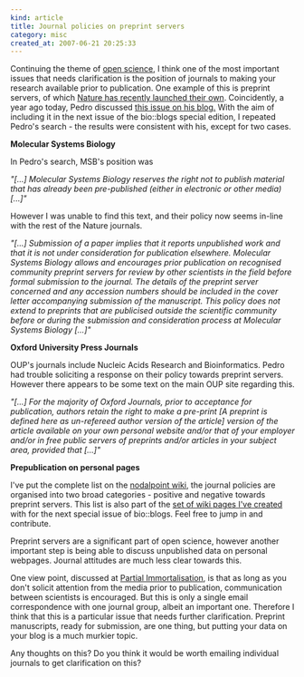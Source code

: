```yaml
--- 
kind: article
title: Journal policies on preprint servers
category: misc
created_at: 2007-06-21 20:25:33
---
```

Continuing the theme of <a href="http://www.bioinformaticszen.com/2007/06/the-case-for-open-science/">open science</a>, I think one of the most important issues that needs clarification is the position of journals to making your research available prior to publication. One example of this is preprint servers, of which <a href="http://blogs.nature.com/peer-to-peer/2007/06/nature_precedings.html">Nature has recently launched their own</a>. Coincidently, a year ago today, Pedro discussed <a href="pbeltrao.blogspot.com/2006/06/journal-policies-on-preprint-servers-i.html">this issue on his blog.</a> With the aim of including it in the next issue of the bio::blogs special edition, I repeated Pedro's search - the results were consistent with his, except for two cases.

<!--more-->

<strong>Molecular Systems Biology</strong>

In Pedro's search, MSB's position was

<em>"[...] Molecular Systems Biology reserves the right not to publish material that has already been pre-published (either in electronic or other media) [...]"</em>

However I was unable to find this text, and their policy now seems in-line with the rest of the Nature journals.

<em>"[...] Submission of a paper implies that it reports unpublished work and that it is not under consideration for publication elsewhere. Molecular Systems Biology allows and encourages prior publication on recognised community preprint servers for review by other scientists in the field before formal submission to the journal. The details of the preprint server concerned and any accession numbers should be included in the cover letter accompanying submission of the manuscript. This policy does not extend to preprints that are publicised outside the scientific community before or during the submission and consideration process at Molecular Systems Biology [...]"</em>

<strong>Oxford University Press Journals</strong>

OUP's journals include Nucleic Acids Research and Bioinformatics. Pedro had trouble soliciting a response on their policy towards preprint servers. However there appears to be some text on the main OUP site regarding this.

<em>"[...] For the majority of Oxford Journals, prior to acceptance for publication, authors retain the right to make a pre-print [A preprint is defined here as un-refereed author version of the article] version of the article available on your own personal website and/or that of your employer and/or in free public servers of preprints and/or articles in your subject area, provided that [...]"</em>

<strong>Prepublication on personal pages</strong>

I've put the complete list on the <a href="http://wiki.nodalpoint.org/journal_preprint_server_policies">nodalpoint wiki</a>, the journal policies are organised into two broad categories - positive and negative towards preprint servers. This list is also part of the <a href="http://wiki.nodalpoint.org/community_articles">set of wiki pages I've created</a> with for the next special issue of bio::blogs. Feel free to jump in and contribute.

Preprint servers are a significant part of open science, however another important step is being able to discuss unpublished data on personal webpages. Journal attitudes are much less clear towards this.

One view point, discussed at <a href="http://pimm.wordpress.com/2007/06/04/editing-my-doctoral-thesis-on-stem-cells-in-a-blog-why-not/">Partial Immortalisation</a>, is that as long as you don't solicit attention from the media prior to publication, communication between scientists is encouraged. But this is only a single email correspondence with one journal group, albeit an important one. Therefore I think that this is a particular issue that needs further clarification. Preprint manuscripts, ready for submission, are one thing, but putting your data on your blog is a much murkier topic.

Any thoughts on this? Do you think it would be worth emailing individual journals to get clarification on this?
